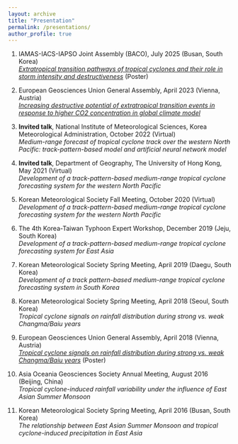 ```yaml
---
layout: archive
title: "Presentation"
permalink: /presentations/
author_profile: true
---
```


1. IAMAS-IACS-IAPSO Joint Assembly (BACO), July 2025 (Busan, South Korea)
<br>*<a href="https://baco-25.org/new/sub2/subPdf.asp?idx=11208" target="_blank">Extratropical transition pathways of tropical cyclones and their role in storm intensity and destructiveness</a>* (Poster)

1. European Geosciences Union General Assembly, April 2023 (Vienna, Austria)
<br>*<a href="https://meetingorganizer.copernicus.org/EGU23/EGU23-4736.html" target="_blank">Increasing destructive potential of extratropical transition events in response to higher CO2 concentration in global climate model</a>*

1. **Invited talk**, National Institute of Meteorological Sciences, Korea Meteorological Administration, October 2022 (Virtual)
<br>*Medium-range forecast of tropical cyclone track over the western North Pacific: track-pattern-based model and artificial neural network model*

1. **Invited talk**, Department of Geography, The University of Hong Kong, May 2021 (Virtual)
<br>*Development of a track-pattern-based medium-range tropical cyclone forecasting system for the western North Pacific*

1. Korean Meteorological Society Fall Meeting, October 2020 (Virtual)
<br>*Development of a track-pattern-based medium-range tropical cyclone forecasting system for the western North Pacific*

1. The 4th Korea-Taiwan Typhoon Expert Workshop, December 2019 (Jeju, South Korea)
<br>*Development of a track-pattern-based medium-range tropical cyclone forecasting system for East Asia*

1. Korean Meteorological Society Spring Meeting, April 2019 (Daegu, South Korea)
<br>*Development of a track pattern-based medium-range tropical cyclone forecasting system in South Korea*

1. Korean Meteorological Society Spring Meeting, April 2018 (Seoul, South Korea)
<br>*Tropical cyclone signals on rainfall distribution during strong vs. weak Changma/Baiu years*

1. European Geosciences Union General Assembly, April 2018 (Vienna, Austria)
<br>*<a href="https://meetingorganizer.copernicus.org/EGU2018/EGU2018-11784.pdf" target="_blank">Tropical cyclone signals on rainfall distribution during strong vs. weak Changma/Baiu years</a>* (Poster)

1. Asia Oceania Geosciences Society Annual Meeting, August 2016 (Beijing, China)
<br>*Tropical cyclone-induced rainfall variability under the influence of East Asian Summer Monsoon* 

1. Korean Meteorological Society Spring Meeting, April 2016 (Busan, South Korea)
<br>*The relationship between East Asian Summer Monsoon and tropical cyclone-induced precipitation in East Asia* 
